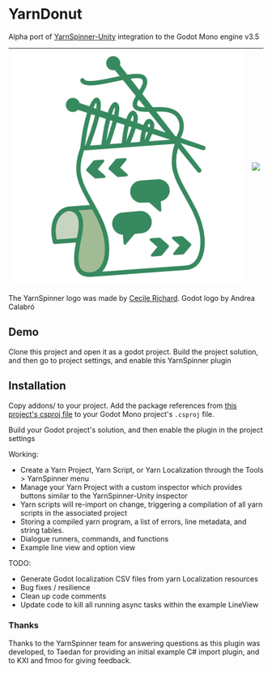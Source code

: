 # YarnDonut
Alpha port of [YarnSpinner-Unity](https://github.com/YarnSpinnerTool/YarnSpinner-Unity) integration to the Godot Mono engine v3.5


| ![](./addons/YarnDonut/Editor/Icons/YarnSpinnerLogo.png) | ![](./Godot_icon.png) |
|----------------------------------------------------------|-----------------------|

The YarnSpinner logo was made by [Cecile Richard](https://www.cecile-richard.com/).
Godot logo by Andrea Calabró

## Demo

Clone this project and open it as a godot project. Build the project solution, and then go to project settings,
and enable this YarnSpinner plugin

## Installation

Copy addons/ to your project. Add the package references from [this project's csproj file](./YarnDonut.csproj) to your Godot Mono project's `.csproj` file.

Build your Godot project's solution, and then enable the plugin in the project settings

Working:
* Create a Yarn Project, Yarn Script, or Yarn Localization through the Tools > YarnSpinner menu
* Manage your Yarn Project with a custom inspector which provides buttons similar to the YarnSpinner-Unity inspector
* Yarn scripts will re-import on change, triggering a compilation of all yarn scripts in the associated project
* Storing a compiled yarn program, a list of errors, line metadata, and string tables.
* Dialogue runners, commands, and functions
* Example line view and option view 

TODO:
* Generate Godot localization CSV files from yarn Localization resources
* Bug fixes / resilience
* Clean up code comments
* Update code to kill all running async tasks within the example LineView

### Thanks

Thanks to the YarnSpinner team for answering questions as this plugin was developed, to Taedan for providing an initial example C# import plugin, and to KXI and fmoo for giving feedback.